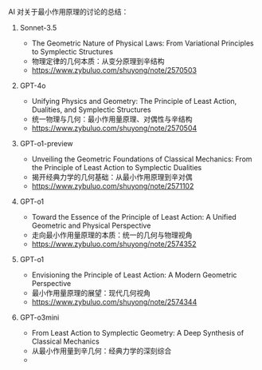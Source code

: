AI 对关于最小作用原理的讨论的总结：

1. Sonnet-3.5
   - The Geometric Nature of Physical Laws: From Variational Principles to Symplectic Structures
   - 物理定律的几何本质：从变分原理到辛结构
   - https://www.zybuluo.com/shuyong/note/2570503

2. GPT-4o
   - Unifying Physics and Geometry: The Principle of Least Action, Dualities, and Symplectic Structures
   - 统一物理与几何：最小作用量原理、对偶性与辛结构
   - https://www.zybuluo.com/shuyong/note/2570504

3. GPT-o1-preview
   - Unveiling the Geometric Foundations of Classical Mechanics: From the Principle of Least Action to Symplectic Dualities
   - 揭开经典力学的几何基础：从最小作用原理到辛对偶
   - https://www.zybuluo.com/shuyong/note/2571102

4. GPT-o1
   - Toward the Essence of the Principle of Least Action: A Unified Geometric and Physical Perspective
   - 走向最小作用量原理的本质：统一的几何与物理视角
   - https://www.zybuluo.com/shuyong/note/2574352

5. GPT-o1
   - Envisioning the Principle of Least Action: A Modern Geometric Perspective
   - 最小作用量原理的展望：现代几何视角
   - https://www.zybuluo.com/shuyong/note/2574344

6. GPT-o3mini
   - From Least Action to Symplectic Geometry: A Deep Synthesis of Classical Mechanics
   - 从最小作用量到辛几何：经典力学的深刻综合
   - 

